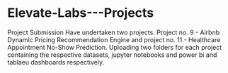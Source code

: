# Elevate-Labs---Projects
Project Submission
Have undertaken two projects. 
Project no. 9 - Airbnb Dynamic Pricing Recommendation Engine and project no. 11 - Healthcare Appointment No-Show Prediction. 
Uploading two folders for each project containing the respective datasets, jupyter notebooks and power bi and tablaeu dashboards respectively. 
